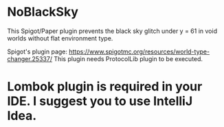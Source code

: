 # NoBlackSky
This Spigot/Paper plugin prevents the black sky glitch under y = 61 in void worlds without flat environment type.

Spigot's plugin page: https://www.spigotmc.org/resources/world-type-changer.25337/
This plugin needs ProtocolLib plugin to be executed.

# Lombok plugin is required in your IDE. I suggest you to use IntelliJ Idea. 
